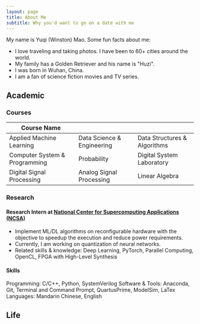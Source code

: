 ```yaml
---
layout: page
title: About Me
subtitle: Why you'd want to go on a date with me
---
```


My name is Yuqi (Winston) Mao. Some fun facts about me:
- I love traveling and taking photos. I have been to 60+ cities around the world.
- My family has a Golden Retriever and his name is "Huzi".
- I was born in Wuhan, China.
- I am a fan of science fiction movies and TV series.

## Academic

### Courses

| Course Name   |  |  |
| ---------------------------- | -------------------------- | ---------------------------- | 
|Applied Machine Learning      | Data Science & Engineering | Data Structures & Algorithms |
|Computer System & Programming | Probability                | Digital System Laboratory    |
|Digital Signal Processing     | Analog Signal Processing   | Linear Algebra               |

### Research
#### Research Intern at [National Center for Supercomputing Applications (NCSA)](ncsa.illinois.edu)
- Implement ML/DL algorithms on reconfigurable hardware with the objective to speedup the execution and reduce power requirements.
- Currently, I am working on quantization of neural networks.
- Related skills & knowledge: Deep Learning, PyTorch, Parallel Computing, OpenCL, FPGA with High-Level Synthesis

#### Skills
Programming: C/C++, Python, SystemVerilog
Software & Tools: Anaconda, Git, Terminal and Command Prompt, QuartusPrime, ModelSim, LaTex 
Languages: Mandarin Chinese, English

## Life
